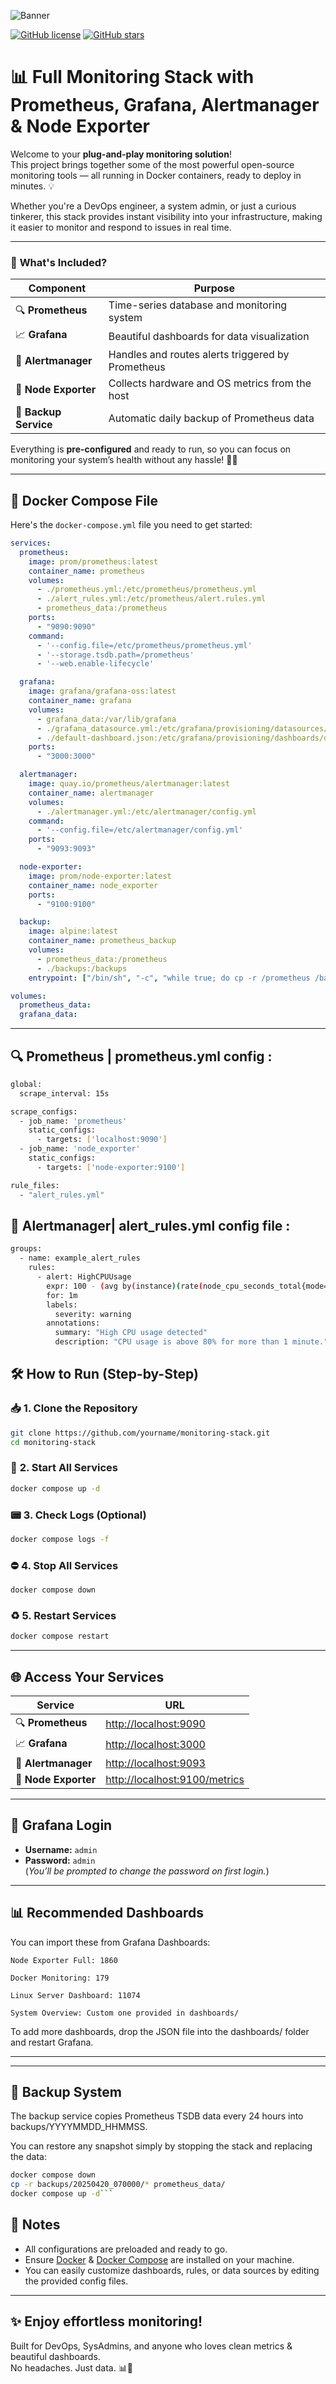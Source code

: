 
![Banner](https://raw.githubusercontent.com/ahmadsheikhi89/monitoring-stack-prometheus-grafana/main/banner.png)

[![GitHub license](https://img.shields.io/github/license/ahmadsheikhi89/monitoring-stack-prometheus-grafana?style=for-the-badge)](https://github.com/ahmadsheikhi89/monitoring-stack-prometheus-grafana/blob/main/LICENSE)
[![GitHub stars](https://img.shields.io/github/stars/ahmadsheikhi89/monitoring-stack-prometheus-grafana?style=for-the-badge)](https://github.com/ahmadsheikhi89/monitoring-stack-prometheus-grafana/stargazers)

# 📊 **Full Monitoring Stack with Prometheus, Grafana, Alertmanager & Node Exporter**

Welcome to your **plug-and-play monitoring solution**!  
This project brings together some of the most powerful open-source monitoring tools — all running in Docker containers, ready to deploy in minutes. 💡

Whether you're a DevOps engineer, a system admin, or just a curious tinkerer, this stack provides instant visibility into your infrastructure, making it easier to monitor and respond to issues in real time.  

---

### 🚀 **What's Included?**

| Component        | Purpose                                               |
|------------------|--------------------------------------------------------|
| 🔍 **Prometheus**  | Time-series database and monitoring system             |
| 📈 **Grafana**     | Beautiful dashboards for data visualization            |
| 🚨 **Alertmanager**| Handles and routes alerts triggered by Prometheus      |
| 🧠 **Node Exporter**| Collects hardware and OS metrics from the host         |
| 💾 **Backup Service** | Automatic daily backup of Prometheus data            |

Everything is **pre-configured** and ready to run, so you can focus on monitoring your system’s health without any hassle! 🧘‍♂️

---

## 🧾 **Docker Compose File**


Here's the `docker-compose.yml` file you need to get started:

```yaml
services:
  prometheus:
    image: prom/prometheus:latest
    container_name: prometheus
    volumes:
      - ./prometheus.yml:/etc/prometheus/prometheus.yml
      - ./alert_rules.yml:/etc/prometheus/alert.rules.yml
      - prometheus_data:/prometheus
    ports:
      - "9090:9090"
    command:
      - '--config.file=/etc/prometheus/prometheus.yml'
      - '--storage.tsdb.path=/prometheus'
      - '--web.enable-lifecycle'

  grafana:
    image: grafana/grafana-oss:latest
    container_name: grafana
    volumes:
      - grafana_data:/var/lib/grafana
      - ./grafana_datasource.yml:/etc/grafana/provisioning/datasources/datasource.yml
      - ./default-dashboard.json:/etc/grafana/provisioning/dashboards/default-dashboard.json
    ports:
      - "3000:3000"

  alertmanager:
    image: quay.io/prometheus/alertmanager:latest
    container_name: alertmanager
    volumes:
      - ./alertmanager.yml:/etc/alertmanager/config.yml
    command:
      - '--config.file=/etc/alertmanager/config.yml'
    ports:
      - "9093:9093"

  node-exporter:
    image: prom/node-exporter:latest
    container_name: node_exporter
    ports:
      - "9100:9100"

  backup:
    image: alpine:latest
    container_name: prometheus_backup
    volumes:
      - prometheus_data:/prometheus
      - ./backups:/backups
    entrypoint: ["/bin/sh", "-c", "while true; do cp -r /prometheus /backups/$(date +%Y%m%d_%H%M%S); sleep 86400; done"]

volumes:
  prometheus_data:
  grafana_data:
```

---
## 🔍 Prometheus | prometheus.yml config : 
```bash
global:
  scrape_interval: 15s

scrape_configs:
  - job_name: 'prometheus'
    static_configs:
      - targets: ['localhost:9090']
  - job_name: 'node_exporter'
    static_configs:
      - targets: ['node-exporter:9100']

rule_files:
  - "alert_rules.yml"
```
## 🚨 Alertmanager| alert_rules.yml config file : 
```bash
groups:
  - name: example_alert_rules
    rules:
      - alert: HighCPUUsage
        expr: 100 - (avg by(instance)(rate(node_cpu_seconds_total{mode="idle"}[1m])) * 100) > 80
        for: 1m
        labels:
          severity: warning
        annotations:
          summary: "High CPU usage detected"
          description: "CPU usage is above 80% for more than 1 minute."
```

## 🛠️ **How to Run (Step-by-Step)**

### 📥 **1. Clone the Repository**
```bash
git clone https://github.com/yourname/monitoring-stack.git
cd monitoring-stack
```

### 🚀 **2. Start All Services**
```bash
docker compose up -d
```

### 📟 **3. Check Logs (Optional)**
```bash
docker compose logs -f
```

### ⛔ **4. Stop All Services**
```bash
docker compose down
```

### ♻️ **5. Restart Services**
```bash
docker compose restart
```

---

## 🌐 **Access Your Services**

| Service        | URL                                |
|----------------|-------------------------------------|
| 🔍 **Prometheus**   | [http://localhost:9090](http://localhost:9090) |
| 📈 **Grafana**      | [http://localhost:3000](http://localhost:3000) |
| 🚨 **Alertmanager** | [http://localhost:9093](http://localhost:9093) |
| 🧠 **Node Exporter**| [http://localhost:9100/metrics](http://localhost:9100/metrics) |

---

## 🔐 **Grafana Login**

- **Username:** `admin`  
- **Password:** `admin`  
(*You’ll be prompted to change the password on first login.*)

---
## 📊 Recommended Dashboards

You can import these from Grafana Dashboards:

    Node Exporter Full: 1860

    Docker Monitoring: 179

    Linux Server Dashboard: 11074

    System Overview: Custom one provided in dashboards/

To add more dashboards, drop the JSON file into the dashboards/ folder and restart Grafana.

---

---

## 💾 Backup System

The backup service copies Prometheus TSDB data every 24 hours into backups/YYYYMMDD_HHMMSS.

You can restore any snapshot simply by stopping the stack and replacing the data:

```bash
docker compose down
cp -r backups/20250420_070000/* prometheus_data/
docker compose up -d``` 
```

## 🧠 **Notes**

- All configurations are preloaded and ready to go.
- Ensure [Docker](https://www.docker.com/) & [Docker Compose](https://docs.docker.com/compose/) are installed on your machine.
- You can easily customize dashboards, rules, or data sources by editing the provided config files.

---

## ✨ **Enjoy effortless monitoring!**

Built for DevOps, SysAdmins, and anyone who loves clean metrics & beautiful dashboards.  
No headaches. Just data. 📊💚
